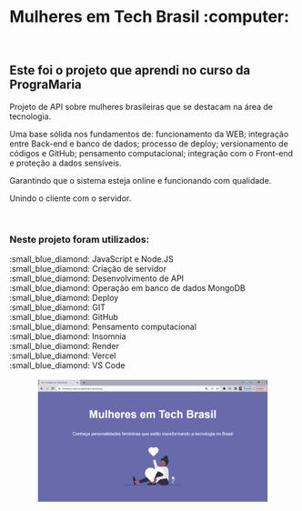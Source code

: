 <h1>Mulheres em Tech Brasil :computer: </h1>
<br>

<h2>Este foi o projeto que aprendi no curso da PrograMaria</h2>

<p>Projeto de API sobre mulheres brasileiras que se destacam na área de tecnologia.</p> 
<p>Uma base sólida nos fundamentos de: funcionamento da WEB; integração entre Back-end e banco de dados; processo de deploy; versionamento de códigos e GitHub; pensamento computacional; integração com o Front-end e proteção a dados sensíveis.</p>
<p>Garantindo que o sistema esteja online e funcionando com qualidade.</p>
<p>Unindo o cliente com o servidor.</p>
<br>

<h3>Neste projeto foram utilizados:</h3>
:small_blue_diamond: JavaScript e Node.JS
<br>
:small_blue_diamond: Criação de servidor
<br>
:small_blue_diamond: Desenvolvimento de API
<br>
:small_blue_diamond: Operação em banco de dados MongoDB
<br>
:small_blue_diamond: Deploy
<br>
:small_blue_diamond: GIT
<br>
:small_blue_diamond: GitHub
<br>
:small_blue_diamond: Pensamento computacional
<br>
:small_blue_diamond: Insomnia
<br>
:small_blue_diamond: Render
<br>
:small_blue_diamond: Vercel
<br>
:small_blue_diamond: VS Code
<br>
<br>

<div align="center">
  <a href="https://frontend-react-programaria-git-main-dornascarol.vercel.app/"> <img width="80%" src="https://github.com/dornascarol/Mulheres-tech-brasil-backend/blob/main/Projeto.png?raw=true"/> </a>
</div>  
